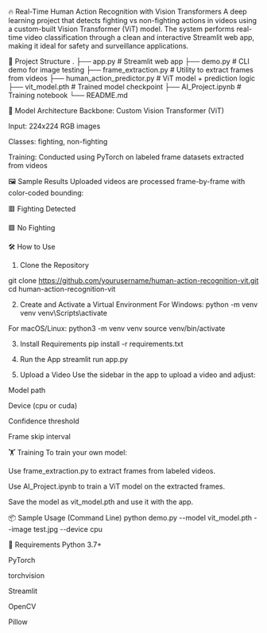 🔥 Real-Time Human Action Recognition with Vision Transformers
A deep learning project that detects fighting vs non-fighting actions in videos using a custom-built Vision Transformer (ViT) model. The system performs real-time video classification through a clean and interactive Streamlit web app, making it ideal for safety and surveillance applications.

📁 Project Structure
.
├── app.py                    # Streamlit web app
├── demo.py                   # CLI demo for image testing
├── frame_extraction.py       # Utility to extract frames from videos
├── human_action_predictor.py # ViT model + prediction logic
├── vit_model.pth             # Trained model checkpoint
├── AI_Project.ipynb          # Training notebook
└── README.md

🧠 Model Architecture
Backbone: Custom Vision Transformer (ViT)

Input: 224x224 RGB images

Classes: fighting, non-fighting

Training: Conducted using PyTorch on labeled frame datasets extracted from videos

🖼️ Sample Results
Uploaded videos are processed frame-by-frame with color-coded bounding:

🟥 Fighting Detected

🟩 No Fighting

🛠️ How to Use
1. Clone the Repository

git clone https://github.com/yourusername/human-action-recognition-vit.git
cd human-action-recognition-vit

2. Create and Activate a Virtual Environment
For Windows:
python -m venv venv
venv\Scripts\activate

For macOS/Linux:
python3 -m venv venv
source venv/bin/activate

3. Install Requirements
pip install -r requirements.txt

4. Run the App
streamlit run app.py

5. Upload a Video
Use the sidebar in the app to upload a video and adjust:

Model path

Device (cpu or cuda)

Confidence threshold

Frame skip interval


🏋️ Training
To train your own model:

Use frame_extraction.py to extract frames from labeled videos.

Use AI_Project.ipynb to train a ViT model on the extracted frames.


Save the model as vit_model.pth and use it with the app.

📦 Sample Usage (Command Line)
python demo.py --model vit_model.pth --image test.jpg --device cpu

📌 Requirements
Python 3.7+

PyTorch

torchvision

Streamlit

OpenCV

Pillow

